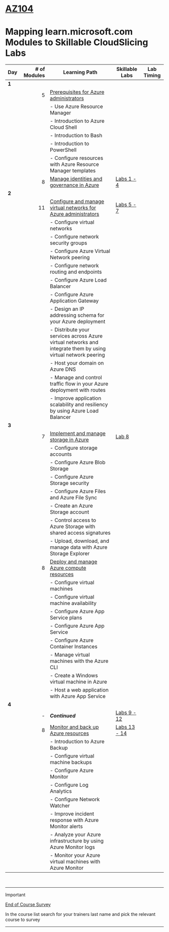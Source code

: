 # [AZ104](https://learn.microsoft.com/en-gb/training/courses/az-104t00?WT.mc_id=ilt_partner_webpage_wwl&ocid=509519#study-guide)
# Mapping learn.microsoft.com Modules to Skillable CloudSlicing Labs



|Day|# of Modules|Learning Path| Skillable Labs| Lab Timing |
|---|---:|---|---|---|
|**1**|
||5|[Prerequisites for Azure administrators](https://learn.microsoft.com/en-gb/training/paths/az-104-administrator-prerequisites/) | ||
|||  - Use Azure Resource Manager |||
|||  - Introduction to Azure Cloud Shell |||
|||  - Introduction to Bash |||
|||  - Introduction to PowerShell |||
|||  - Configure resources with Azure Resource Manager templates |||
||8|[Manage identities and governance in Azure](https://learn.microsoft.com/en-gb/training/paths/az-104-manage-identities-governance/) | [Labs 1 - 4](https://lumify.learnondemand.net/)||
|**2**|
||11|[Configure and manage virtual networks for Azure administrators](https://learn.microsoft.com/en-gb/training/paths/az-104-manage-virtual-networks/) | [Labs 5 - 7](https://lumify.learnondemand.net/)||
|||  - Configure virtual networks |||
|||  - Configure network security groups |||
|||  - Configure Azure Virtual Network peering |||
|||  - Configure network routing and endpoints |||
|||  - Configure Azure Load Balancer |||
|||  - Configure Azure Application Gateway |||
|||  - Design an IP addressing schema for your Azure deployment |||
|||  - Distribute your services across Azure virtual networks and integrate them by using virtual network peering |||
|||  - Host your domain on Azure DNS |||
|||  - Manage and control traffic flow in your Azure deployment with routes |||
|||  - Improve application scalability and resiliency by using Azure Load Balancer |||
|**3**|
||7|[Implement and manage storage in Azure](https://learn.microsoft.com/en-gb/training/paths/az-104-manage-storage/) | [Lab 8](https://lumify.learnondemand.net/)||
|||  - Configure storage accounts |||
|||  - Configure Azure Blob Storage |||
|||  - Configure Azure Storage security |||
|||  - Configure Azure Files and Azure File Sync |||
|||  - Create an Azure Storage account |||
|||  - Control access to Azure Storage with shared access signatures |||
|||  - Upload, download, and manage data with Azure Storage Explorer |||
||8|[Deploy and manage Azure compute resources](https://learn.microsoft.com/en-gb/training/paths/az-104-manage-compute-resources/) | ||
|||  - Configure virtual machines |||
|||  - Configure virtual machine availability |||
|||  - Configure Azure App Service plans |||
|||  - Configure Azure App Service |||
|||  - Configure Azure Container Instances |||
|||  - Manage virtual machines with the Azure CLI |||
|||  - Create a Windows virtual machine in Azure |||
|||  - Host a web application with Azure App Service |||
|**4**|
||-|***Continued***| [Labs 9 - 12](https://lumify.learnondemand.net/)||
||8|[Monitor and back up Azure resources](https://learn.microsoft.com/en-gb/training/paths/az-104-monitor-backup-resources/) | [Labs 13 - 14](https://lumify.learnondemand.net/)||
|||  - Introduction to Azure Backup |||
|||  - Configure virtual machine backups |||
|||  - Configure Azure Monitor |||
|||  - Configure Log Analytics |||
|||  - Configure Network Watcher |||
|||  - Improve incident response with Azure Monitor alerts |||
|||  - Analyze your Azure infrastructure by using Azure Monitor logs |||
|||  - Monitor your Azure virtual machines with Azure Monitor |||
<br>

---
> [!IMPORTANT]
> [End of Course Survey](https://www.metricsthatmatter.com/dim319)
> 
> In the course list search for your trainers last name and pick the relevant course to survey

---

<br>
